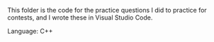 This folder is the code for the practice questions I did to practice for contests, and I wrote these in Visual Studio Code.

Language: C++
